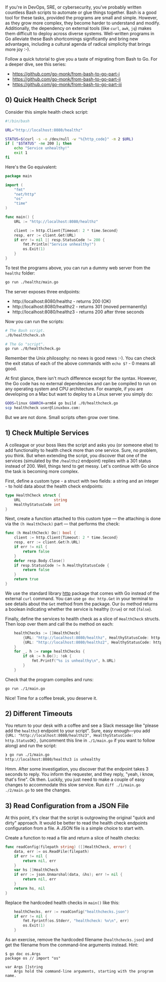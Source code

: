 If you're in DevOps, SRE, or cybersecurity, you’ve probably written countless Bash scripts to automate or glue things together. Bash is a good tool for these tasks, provided the programs are small and simple. However, as they grow more complex, they become harder to understand and modify. Additionally, the dependency on external tools (like `curl`, `awk`, `jq`) makes them difficult to deploy across diverse systems. Well-written programs in Go alleviate these Bash shortcomings significantly and bring new advantages, including a cultural agenda of radical simplicity that brings more joy :-).

Follow a quick tutorial to give you a taste of migrating from Bash to Go. For a deeper dive, see this series:

- https://github.com/go-monk/from-bash-to-go-part-i
- https://github.com/go-monk/from-bash-to-go-part-ii
- https://github.com/go-monk/from-bash-to-go-part-iii

## 0) Quick Health Check Script 

Consider this simple health check script:

```sh
#!/bin/bash

URL="http://localhost:8080/healthz"

STATUS=$(curl -s -o /dev/null -w "%{http_code}" -m 2 $URL)
if [ "$STATUS" -ne 200 ]; then
	echo "Service unhealthy!"
	exit 1
fi
```

Here's the Go equivalent:

```go
package main

import (
	"fmt"
	"net/http"
	"os"
	"time"
)

func main() {
	URL := "http://localhost:8080/healthz"

	client := http.Client{Timeout: 2 * time.Second}
	resp, err := client.Get(URL)
	if err != nil || resp.StatusCode != 200 {
		fmt.Println("Service unhealthy!")
		os.Exit(1)
	}
}
```

To test the programs above, you can run a dummy web server from the `healthz` folder:

```sh
go run ./healthz/main.go
```

The server exposes three endpoints:

- http://localhost:8080/healthz - returns 200 (OK)
- http://localhost:8080/healthz2 - returns 301 (moved permanently)
- http://localhost:8080/healthz3 - returns 200 after three seconds

Now you can run the scripts:

```sh
# The Bash script.
./0/healthcheck.sh 

# The Go "script".
go run ./0/healthcheck.go
```

Remember the Unix philosophy: no news is good news :-). You can check the exit status of each of the above commands with `echo $?` - 0 means all good.

At first glance, there isn't much difference except for the syntax. However, the Go code has no external dependencies and can be compiled to run on any operating system and CPU architecture. For example, if you are developing on a Mac but want to deploy to a Linux server you simply do:

```sh
GOOS=linux GOARCH=arm64 go build ./0/healthcheck.go
scp healthcheck user@linuxbox.com:
```

But we are not done. Small scripts often grow over time.

## 1) Check Multiple Services 

A colleague or your boss likes the script and asks you (or someone else) to add functionality to health check more than one service. Sure, no problem, you think. But when extending the script, you discover that one of the services (simulated by the `/healthz2` endpoint) replies with a 301 status instead of 200. Well, things tend to get messy. Let's continue with Go since the task is becoming more complex.

First, define a custom type - a struct with two fields: a string and an integer - to hold data about the health check endpoints:

```go
type HealthCheck struct {
	URL               string
	HealthyStatusCode int
}
```

Next, create a function attached to this custom type — the attaching is done via the `(h HealthCheck)` part — that performs the check:

```go
func (h HealthCheck) Do() bool {
	client := http.Client{Timeout: 2 * time.Second}
	resp, err := client.Get(h.URL)
	if err != nil {
		return false
	}
	defer resp.Body.Close()
	if resp.StatusCode != h.HealthyStatusCode {
		return false
	}
	return true
}
```

We use the standard library [http](https://pkg.go.dev/net/http) package that comes with Go instead of the external `curl` command. You can use `go doc http.Get` in your terminal to see details about the `Get` method from the package. Our `Do` method returns a boolean indicating whether the service is healthy (`true`) or not (`false`).

Finally, define the services to health check as a slice of `HealthCheck` structs. Then loop over them and call the `Do` method on each:

```go
	healthChecks := []HealthCheck{
		{URL: "http://localhost:8080/healthz", HealthyStatusCode: http.StatusOK},
		{URL: "http://localhost:8080/healthz2", HealthyStatusCode: http.StatusMovedPermanently},
	}
	for _, h := range healthChecks {
		if ok := h.Do(); !ok {
			fmt.Printf("%s is unhealthy\n", h.URL)
		}
	}
```

Check that the program compiles and runs:

```sh
go run ./1/main.go
```

Nice! Time for a coffee break, you deserve it.

## 2) Different Timeouts

You return to your desk with a coffee and see a Slack message like "please add the `healthz3` endpoint to your script". Sure, easy enough—you add `{URL: "http://localhost:8080/healthz3", HealthyStatusCode: http.StatusOK},` (uncomment this line in `./1/main.go` if you want to follow along) and run the script:

```sh
❯ go run ./1/main.go 
http://localhost:8080/healthz3 is unhealthy
```

Hmm. After some investigation, you discover that the endpoint takes 3 seconds to reply. You inform the requester, and they reply, "yeah, i know, that's fine". Ok then. Luckily, you just need to make a couple of easy changes to accommodate this slow service. Run `diff ./1/main.go ./2/main.go` to see the changes.

## 3) Read Configuration from a JSON File

At this point, it's clear that the script is outgrowing the original "quick and dirty" approach. It would be better to read the health check endpoints configuration from a file. A JSON file is a simple choice to start with.

Create a function to read a file and return a slice of health checks:

```go
func readConfig(filepath string) ([]HealthCheck, error) {
	data, err := os.ReadFile(filepath)
	if err != nil {
		return nil, err
	}
	var hs []HealthCheck
	if err := json.Unmarshal(data, &hs); err != nil {
		return nil, err
	}
	return hs, nil
}
```

Replace the hardcoded health checks in `main()` like this:

```go
	healthChecks, err := readConfig("healthchecks.json")
	if err != nil {
		fmt.Fprintf(os.Stderr, "healthcheck: %v\n", err)
		os.Exit(1)
	}
```

As an exercise, remove the hardcoded filename (`healthchecks.json`) and get the filename from the command-line arguments instead. Hint:

```
$ go doc os.Args
package os // import "os"

var Args []string
    Args hold the command-line arguments, starting with the program name.
```
